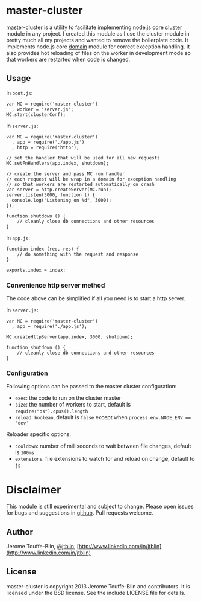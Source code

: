 # master-cluster

master-cluster is a utility to facilitate implementing node.js core [cluster](http://nodejs.org/api/cluster.html) module
in any project. I created this module as I use the cluster module in pretty much all my projects and wanted to
remove the boilerplate code. It implements node.js core [domain](http://nodejs.org/api/domain.html) module
for correct exception handling. It also provides hot reloading of files on the worker in development mode
so that workers are restarted when code is changed.

## Usage

In `boot.js`:

    var MC = require('master-cluster')
      , worker = 'server.js';
    MC.start(clusterConf);

In `server.js`:

    var MC = require('master-cluster')
      , app = require('./app.js')
      , http = require('http');

    // set the handler that will be used for all new requests
    MC.setFnHandlers(app.index, shutdown);

    // create the server and pass MC run handler
    // each request will be wrap in a domain for exception handling
    // so that workers are restarted automatically on crash
    var server = http.createServer(MC.run);
    server.listen(3000, function () {
      console.log("Listening on %d", 3000);
    });

    function shutdown () {
        // cleanly close db connections and other resources
    }

In `app.js`:

    function index (req, res) {
        // do something with the request and response
    }

    exports.index = index;

### Convenience http server method

The code above can be simplified if all you need is to start a http server.

In `server.js`:

    var MC = require('master-cluster')
      , app = require('./app.js');

    MC.createHttpServer(app.index, 3000, shutdown);

    function shutdown () {
        // cleanly close db connections and other resources
    }

### Configuration

Following options can be passed to the master cluster configuration:

- `exec`: the code to run on the cluster master
- `size`: the number of workers to start, default is `require("os").cpus().length`
- `reload`: `boolean`, default is `false` except when `process.env.NODE_ENV == 'dev'`

Reloader specific options:

- `cooldown`: number of milliseconds to wait between file changes, default is `100ms`
- `extensions`: file extensions to watch for and reload on change, default to `js`

# Disclaimer

This module is still experimental and subject to change. Please open issues for bugs and suggestions in [github](https://github.com/jtblin/master-cluster/issues).
Pull requests welcome.

## Author

Jerome Touffe-Blin, [@jtblin](https://twitter.com/jtlbin), [http://www.linkedin.com/in/jtblin](http://www.linkedin.com/in/jtblin)

## License

master-cluster is copyright 2013 Jerome Touffe-Blin and contributors. It is licensed under the BSD license. See the include LICENSE file for details.
